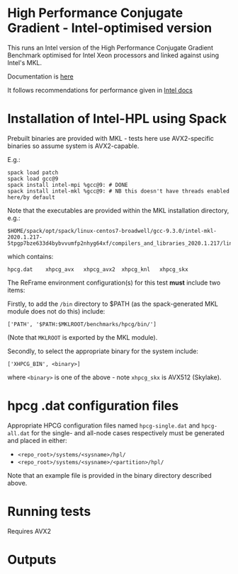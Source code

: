 # High Performance Conjugate Gradient - Intel-optimised version

This runs an Intel version of the High Performance Conjugate Gradient Benchmark optimised for Intel Xeon processors and linked against using Intel's MKL.

Documentation is [here](https://software.intel.com/content/www/us/en/develop/documentation/mkl-linux-developer-guide/top/intel-math-kernel-library-benchmarks/intel-optimized-high-performance-conjugate-gradient-benchmark/overview-of-the-intel-optimized-hpcg.html)

It follows recommendations for performance given in [Intel docs](https://software.intel.com/content/www/us/en/develop/documentation/mkl-linux-developer-guide/top/intel-math-kernel-library-benchmarks/intel-optimized-high-performance-conjugate-gradient-benchmark/choosing-best-configuration-and-problem-sizes.html)

# Installation of Intel-HPL using Spack

Prebuilt binaries are provided with MKL - tests here use AVX2-specific binaries so assume system is AVX2-capable.

E.g.:

    spack load patch
    spack load gcc@9
    spack install intel-mpi %gcc@9: # DONE
    spack install intel-mkl %gcc@9: # NB this doesn't have threads enabled here/by default

Note that the executables are provided within the MKL installation directory, e.g.:

    $HOME/spack/opt/spack/linux-centos7-broadwell/gcc-9.3.0/intel-mkl-2020.1.217-5tpgp7bze633d4bybvvumfp2nhyg64xf/compilers_and_libraries_2020.1.217/linux/mkl/benchmarks/hpcg/bin/

which contains:

    hpcg.dat    xhpcg_avx   xhpcg_avx2  xhpcg_knl   xhpcg_skx

The ReFrame environment configuration(s) for this test **must** include two items:

Firstly, to add the `/bin` directory to $PATH (as the spack-generated MKL module does not do this) include:
    
    ['PATH', '$PATH:$MKLROOT/benchmarks/hpcg/bin/']
    
(Note that `MKLROOT` is exported by the MKL module).

Secondly, to select the appropriate binary for the system include:

    ['XHPCG_BIN', <binary>]

where `<binary>` is one of the above - note `xhpcg_skx` is AVX512 (Skylake).

# hpcg .dat configuration files

Appropriate HPCG configuration files named `hpcg-single.dat` and `hpcg-all.dat` for the single- and all-node cases respectively must be generated and placed in either:

- `<repo_root>/systems/<sysname>/hpl/`
- `<repo_root>/systems/<sysname>/<partition>/hpl/`

Note that an example file is provided in the binary directory described above.

# Running tests

Requires AVX2

# Outputs